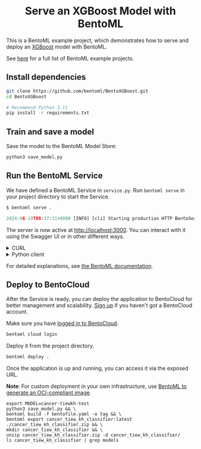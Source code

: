 <div align="center">
    <h1 align="center">Serve an XGBoost Model with BentoML</h1>
</div>

This is a BentoML example project, which demonstrates how to serve and deploy an [XGBoost](https://xgboost.readthedocs.io/en/stable/) model with BentoML.

See [here](https://docs.bentoml.com/en/latest/examples/overview.html) for a full list of BentoML example projects.

## Install dependencies

```bash
git clone https://github.com/bentoml/BentoXGBoost.git
cd BentoXGBoost

# Recommend Python 3.11
pip install -r requirements.txt
```

## Train and save a model

Save the model to the BentoML Model Store:

```bash
python3 save_model.py
```

## Run the BentoML Service

We have defined a BentoML Service in `service.py`. Run `bentoml serve` in your project directory to start the Service.

```python
$ bentoml serve .

2024-06-19T08:37:31+0000 [INFO] [cli] Starting production HTTP BentoServer from "service:CancerClassifier" listening on http://localhost:3000 (Press CTRL+C to quit)
```

The server is now active at [http://localhost:3000](http://localhost:3000/). You can interact with it using the Swagger UI or in other different ways.

<details>

<summary>CURL</summary>

```bash
curl -X 'POST' \
    'http://localhost:3000/predict' \
    -H 'accept: application/json' \
    -H 'Content-Type: application/json' \
    -d '{
    "data": [
        [1.308e+01, 1.571e+01, 8.563e+01, 5.200e+02, 1.075e-01, 1.270e-01,
        4.568e-02, 3.110e-02, 1.967e-01, 6.811e-02, 1.852e-01, 7.477e-01,
        1.383e+00, 1.467e+01, 4.097e-03, 1.898e-02, 1.698e-02, 6.490e-03,
        1.678e-02, 2.425e-03, 1.450e+01, 2.049e+01, 9.609e+01, 6.305e+02,
        1.312e-01, 2.776e-01, 1.890e-01, 7.283e-02, 3.184e-01, 8.183e-02]
      ]
    }'
```

</details>

<details>

<summary>Python client</summary>

```python
import bentoml

with bentoml.SyncHTTPClient("http://localhost:3000") as client:
    result = client.predict(
        data=[
            [1.308e+01, 1.571e+01, 8.563e+01, 5.200e+02, 1.075e-01, 1.270e-01,
            4.568e-02, 3.110e-02, 1.967e-01, 6.811e-02, 1.852e-01, 7.477e-01,
            1.383e+00, 1.467e+01, 4.097e-03, 1.898e-02, 1.698e-02, 6.490e-03,
            1.678e-02, 2.425e-03, 1.450e+01, 2.049e+01, 9.609e+01, 6.305e+02,
            1.312e-01, 2.776e-01, 1.890e-01, 7.283e-02, 3.184e-01, 8.183e-02]
        ],
    )
    print(result)
```

</details>

For detailed explanations, see [the BentoML documentation](https://docs.bentoml.com/en/latest/examples/xgboost.html).

## Deploy to BentoCloud

After the Service is ready, you can deploy the application to BentoCloud for better management and scalability. [Sign up](https://www.bentoml.com/) if you haven't got a BentoCloud account.

Make sure you have [logged in to BentoCloud](https://docs.bentoml.com/en/latest/bentocloud/how-tos/manage-access-token.html).

```bash
bentoml cloud login
```

Deploy it from the project directory.

```bash
bentoml deploy .
```

Once the application is up and running, you can access it via the exposed URL.

**Note**: For custom deployment in your own infrastructure, use [BentoML to generate an OCI-compliant image](https://docs.bentoml.com/en/latest/get-started/packaging-for-deployment.html).


```
export MODEL=cancer-tiewkh-test
python3 save_model.py && \
bentoml build -f bentofile.yaml -o tag && \
bentoml export cancer_tiew_kh_classifier:latest ./cancer_tiew_kh_classifier.zip && \
mkdir cancer_tiew_kh_classifier && \
unzip cancer_tiew_kh_classifier.zip -d cancer_tiew_kh_classifier/
ls cancer_tiew_kh_classifier | grep models
```